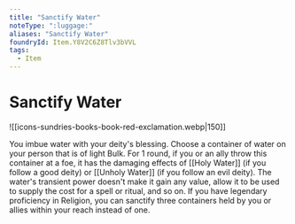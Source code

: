 ```yaml
---
title: "Sanctify Water"
noteType: ":luggage:"
aliases: "Sanctify Water"
foundryId: Item.Y8V2C6Z8Tlv3bVVL
tags:
  - Item
---
```


# Sanctify Water
![[icons-sundries-books-book-red-exclamation.webp|150]]

You imbue water with your deity's blessing. Choose a container of water on your person that is of light Bulk. For 1 round, if you or an ally throw this container at a foe, it has the damaging effects of [[Holy Water]] (if you follow a good deity) or [[Unholy Water]] (if you follow an evil deity). The water's transient power doesn't make it gain any value, allow it to be used to supply the cost for a spell or ritual, and so on. If you have legendary proficiency in Religion, you can sanctify three containers held by you or allies within your reach instead of one.
